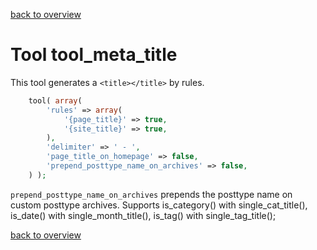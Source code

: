 [back to overview](../../README.markdown#tools)

Tool tool_meta_title
===============================

This tool generates a `<title></title>` by rules.

````php
	tool( array(
		'rules' => array(
			'{page_title}' => true,
			'{site_title}' => true,
		),
		'delimiter' => ' - ',
		'page_title_on_homepage' => false,
		'prepend_posttype_name_on_archives' => false,
	) );
````
`prepend_posttype_name_on_archives` prepends the posttype name on custom posttype archives. Supports is_category() with single_cat_title(), is_date() with single_month_title(), is_tag() with single_tag_title();

[back to overview](../../README.markdown#tools)
